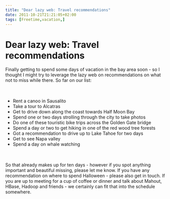 ```yaml
---
title: "Dear lazy web: Travel recommendations"
date: 2011-10-21T21:21:05+02:00
tags: [Freetime,vacation,]
---
```


# Dear lazy web: Travel recommendations


Finally getting to spend some days of vacation in the bay area soon - so I thought I might try to leverage the lazy web 
on recommendations on what not to miss while there. So far on our list:<br><br><ul><br><li>Rent a canoo in 
Sausalito<br><li>Take a tour to Alcatras<br><li>Get to drive down along the coast towards Half Moon Bay<br><li>Spend 
one or two days strolling through the city to take photos<br><li>Do one of these touristic bike trips across the Golden 
Gate bridge<br><li>Spend a day or two to get hiking in one of the red wood tree forests<br><li>Got a recommendation to 
drive up to Lake Tahoe for two days<br><li>Get to see Napa valley<br><li>Spend a day on whale 
watching<br></ul><br><br>So that already makes up for ten days - however if you spot anything important and beautiful 
missing, please let me know. If you have any recommendation on where to spend Halloween - please also get in touch. If 
you are up to meeting for a cup of coffee or dinner and talk about Mahout, HBase, Hadoop and friends - we certainly can 
fit that into the schedule somewhere.
